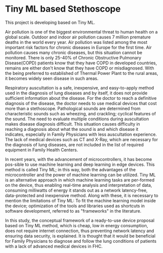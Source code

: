 # Tiny ML based Stethoscope

This project is developing based on Tiny ML. 

   Air pollution is one of the biggest environmental threat to human health on a global scale. Outdoor and indoor air pollution causes 7 million premature deaths in the world every year. Air pollution was listed among the most important risk factors for chronic diseases in Europe for the first time. Air pollution causes many chronic diseases, but this situation cannot be monitored. There is only 25-40% of Chronic Obstructive Pulmonary Disease(COPD) patients know that they have COPD in developed countries, remains are either don't know that they have COPD or misdiagnosed. With the being preferred to established of Thermal Power Plant to the rural areas, it becomes widely seen disease in such areas. 

   Respiratory auscultation is a safe, inexpensive, and easy-to-apply method used in the diagnosis of lung diseases and by itself, it does not provide sufficient information about the disease. For the doctor to reach a definitive diagnosis of the disease, the doctor needs to use medical devices that cost more than a stethoscope. Pathological sounds are determined from characteristic sounds such as wheezing, and crackling; cyclical features of the sound. The need to evaluate multiple conditions during auscultation makes disease diagnosis difficult. This situation causes difficulty in reaching a diagnosis about what the sound is and which disease it indicates, especially in Family Physicians with less auscultation experience. The lack of medical devices such as CT and X-Ray, which are necessary for the diagnosis of lung diseases, are not included in the list of required equipment in Family Health Centers. 

   In recent years, with the advancement of microcontrollers, it has become pos-sible to use machine learning and deep learning in edge devices. This method is called Tiny ML; in this way, both the advantages of the microcontroller and the power of machine learning can be utilized. Tiny ML is an alternative approach in which machine learning tasks are per-formed on the device, thus enabling real-time analysis and interpretation of data, consuming milliwatts of energy it stands out as a network latency-free, data-protected and inexpensive method. Along with these, it is necessary to mention the limitations of Tiny ML: To fit the machine learning model inside the device; optimization of the tools and libraries used as shortcuts in software development, referred to as "frameworks" in the literature.
   
   In this study, the conceptual framework of a ready-to-use device proposal based on Tiny ML method, which is cheap, low in energy consumption, does not require internet connection, thus preventing network latency and ensuring data security, is explained. It is thought that it would be beneficial for Family Physicians to diagnose and follow the lung conditions of patients with a lack of advanced medical devices in FHC.
   
  
